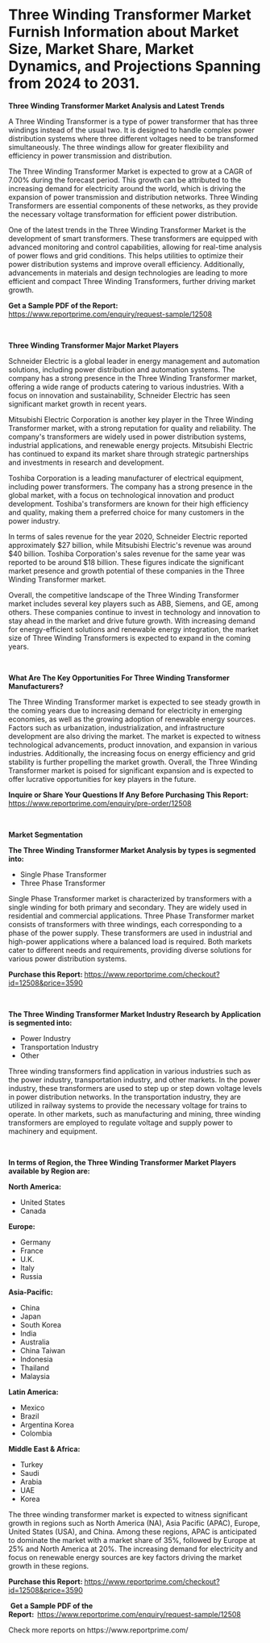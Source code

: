 <p><h1>Three Winding Transformer Market Furnish Information about Market Size, Market Share, Market Dynamics, and Projections Spanning from 2024 to 2031.</h1></p><p><strong>Three Winding Transformer Market Analysis and Latest Trends</strong></p>
<p><p>A Three Winding Transformer is a type of power transformer that has three windings instead of the usual two. It is designed to handle complex power distribution systems where three different voltages need to be transformed simultaneously. The three windings allow for greater flexibility and efficiency in power transmission and distribution.</p><p>The Three Winding Transformer Market is expected to grow at a CAGR of 7.00% during the forecast period. This growth can be attributed to the increasing demand for electricity around the world, which is driving the expansion of power transmission and distribution networks. Three Winding Transformers are essential components of these networks, as they provide the necessary voltage transformation for efficient power distribution.</p><p>One of the latest trends in the Three Winding Transformer Market is the development of smart transformers. These transformers are equipped with advanced monitoring and control capabilities, allowing for real-time analysis of power flows and grid conditions. This helps utilities to optimize their power distribution systems and improve overall efficiency. Additionally, advancements in materials and design technologies are leading to more efficient and compact Three Winding Transformers, further driving market growth.</p></p>
<p><strong>Get a Sample PDF of the Report:&nbsp;</strong> <a href="https://www.reportprime.com/enquiry/request-sample/12508">https://www.reportprime.com/enquiry/request-sample/12508</a></p>
<p>&nbsp;</p>
<p><strong>Three Winding Transformer Major Market Players</strong></p>
<p><p>Schneider Electric is a global leader in energy management and automation solutions, including power distribution and automation systems. The company has a strong presence in the Three Winding Transformer market, offering a wide range of products catering to various industries. With a focus on innovation and sustainability, Schneider Electric has seen significant market growth in recent years.</p><p>Mitsubishi Electric Corporation is another key player in the Three Winding Transformer market, with a strong reputation for quality and reliability. The company's transformers are widely used in power distribution systems, industrial applications, and renewable energy projects. Mitsubishi Electric has continued to expand its market share through strategic partnerships and investments in research and development.</p><p>Toshiba Corporation is a leading manufacturer of electrical equipment, including power transformers. The company has a strong presence in the global market, with a focus on technological innovation and product development. Toshiba's transformers are known for their high efficiency and quality, making them a preferred choice for many customers in the power industry.</p><p>In terms of sales revenue for the year 2020, Schneider Electric reported approximately $27 billion, while Mitsubishi Electric's revenue was around $40 billion. Toshiba Corporation's sales revenue for the same year was reported to be around $18 billion. These figures indicate the significant market presence and growth potential of these companies in the Three Winding Transformer market.</p><p>Overall, the competitive landscape of the Three Winding Transformer market includes several key players such as ABB, Siemens, and GE, among others. These companies continue to invest in technology and innovation to stay ahead in the market and drive future growth. With increasing demand for energy-efficient solutions and renewable energy integration, the market size of Three Winding Transformers is expected to expand in the coming years.</p></p>
<p>&nbsp;</p>
<p><strong>What Are The Key Opportunities For Three Winding Transformer Manufacturers?</strong></p>
<p><p>The Three Winding Transformer market is expected to see steady growth in the coming years due to increasing demand for electricity in emerging economies, as well as the growing adoption of renewable energy sources. Factors such as urbanization, industrialization, and infrastructure development are also driving the market. The market is expected to witness technological advancements, product innovation, and expansion in various industries. Additionally, the increasing focus on energy efficiency and grid stability is further propelling the market growth. Overall, the Three Winding Transformer market is poised for significant expansion and is expected to offer lucrative opportunities for key players in the future.</p></p>
<p><strong>Inquire or Share Your Questions If Any Before Purchasing This Report:</strong> <a href="https://www.reportprime.com/enquiry/pre-order/12508">https://www.reportprime.com/enquiry/pre-order/12508</a></p>
<p>&nbsp;</p>
<p><strong>Market Segmentation</strong></p>
<p><strong>The Three Winding Transformer Market Analysis by types is segmented into:</strong></p>
<p><ul><li>Single Phase Transformer</li><li>Three Phase Transformer</li></ul></p>
<p><p>Single Phase Transformer market is characterized by transformers with a single winding for both primary and secondary. They are widely used in residential and commercial applications. Three Phase Transformer market consists of transformers with three windings, each corresponding to a phase of the power supply. These transformers are used in industrial and high-power applications where a balanced load is required. Both markets cater to different needs and requirements, providing diverse solutions for various power distribution systems.</p></p>
<p><strong>Purchase this Report:&nbsp;</strong><a href="https://www.reportprime.com/checkout?id=12508&price=3590">https://www.reportprime.com/checkout?id=12508&price=3590</a></p>
<p>&nbsp;</p>
<p><strong>The Three Winding Transformer Market Industry Research by Application is segmented into:</strong></p>
<p><ul><li>Power Industry</li><li>Transportation Industry</li><li>Other</li></ul></p>
<p><p>Three winding transformers find application in various industries such as the power industry, transportation industry, and other markets. In the power industry, these transformers are used to step up or step down voltage levels in power distribution networks. In the transportation industry, they are utilized in railway systems to provide the necessary voltage for trains to operate. In other markets, such as manufacturing and mining, three winding transformers are employed to regulate voltage and supply power to machinery and equipment.</p></p>
<p>&nbsp;</p>
<p><strong>In terms of Region, the Three Winding Transformer Market Players available by Region are:</strong></p>
<p>
    <p> <strong> North America: </strong>
        <ul>
            <li>United States</li>
            <li>Canada</li>
        </ul>
        </p> 
    <p> <strong> Europe: </strong>
        <ul>
            <li>Germany</li>
            <li>France</li>
            <li>U.K.</li>
            <li>Italy</li>
            <li>Russia</li>
        </ul>
        </p> 
    <p> <strong> Asia-Pacific: </strong>
        <ul>
            <li>China</li>
            <li>Japan</li>
            <li>South Korea</li>
            <li>India</li>
            <li>Australia</li>
            <li>China Taiwan</li>
            <li>Indonesia</li>
            <li>Thailand</li>
            <li>Malaysia</li>
        </ul>
        </p> 
    <p> <strong> Latin America: </strong>
        <ul>
            <li>Mexico</li>
            <li>Brazil</li>
            <li>Argentina Korea</li>
            <li>Colombia</li>
        </ul>
        </p> 
    <p> <strong> Middle East & Africa: </strong>
        <ul>
            <li>Turkey</li>
            <li>Saudi</li>
            <li>Arabia</li>
            <li>UAE</li>
            <li>Korea</li>
        </ul>
    </p>
    </p>
<p><p>The three winding transformer market is expected to witness significant growth in regions such as North America (NA), Asia Pacific (APAC), Europe, United States (USA), and China. Among these regions, APAC is anticipated to dominate the market with a market share of 35%, followed by Europe at 25% and North America at 20%. The increasing demand for electricity and focus on renewable energy sources are key factors driving the market growth in these regions.</p></p>
<p><strong>Purchase this Report: </strong><a href="https://www.reportprime.com/checkout?id=12508&price=3590">https://www.reportprime.com/checkout?id=12508&price=3590</a></p>
<p>&nbsp;<strong>Get a Sample PDF of the Report:&nbsp;&nbsp;</strong><a href="https://www.reportprime.com/enquiry/request-sample/12508">https://www.reportprime.com/enquiry/request-sample/12508</a></p>
<p><strong></strong></p>
<p>Check more reports on https://www.reportprime.com/</p>